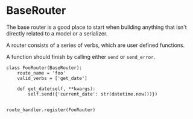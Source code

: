 # BaseRouter

The base router is a good place to start when building anything that isn't directly related to a model or a serializer.

A router consists of a series of verbs, which are user defined functions.

A function should finish by calling either ```send``` or ```send_error```.

    class FooRouter(BaseRouter):
        route_name = 'foo'
        valid_verbs = ['get_date']
    
        def get_date(self, **kwargs):
            self.send({'current_date': str(datetime.now())})
                    
            
    route_handler.register(FooRouter)
